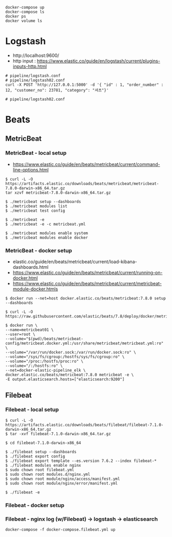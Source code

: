 ```
docker-compose up
docker-compose ls
docker ps
docker volume ls
```


# Logstash
- http://localhost:9600/
- http input : https://www.elastic.co/guide/en/logstash/current/plugins-inputs-http.html

```
# pipeline/logstash.conf
# pipeline/logstash02.conf
curl -X POST 'http://127.0.0.1:5000' -d '{ "id" : 1, "order_number" : 12, "customer_no": 23781, "category": "셔츠"}'

# pipeline/logstash02.conf
```

# Beats

## MetricBeat

### MetricBeat - local setup
- https://www.elastic.co/guide/en/beats/metricbeat/current/command-line-options.html
```
$ curl -L -O https://artifacts.elastic.co/downloads/beats/metricbeat/metricbeat-7.8.0-darwin-x86_64.tar.gz
tar xzvf metricbeat-7.8.0-darwin-x86_64.tar.gz

$ ./metricbeat setup --dashboards
$ ./metricbeat modules list 
$ ./metricbeat test config

$ ./metricbeat -e
$ ./metricbeat -e -c metricbeat.yml 

$ ./metricbeat modules enable system
$ ./metricbeat modules enable docker
```

### MetricBeat - docker setup
- elastic.co/guide/en/beats/metricbeat/current/load-kibana-dashboards.html
- https://www.elastic.co/guide/en/beats/metricbeat/current/running-on-docker.html
- https://www.elastic.co/guide/en/beats/metricbeat/current/metricbeat-module-docker.htmls


```
$ docker run --net=host docker.elastic.co/beats/metricbeat:7.8.0 setup --dashboards

$ curl -L -O https://raw.githubusercontent.com/elastic/beats/7.8/deploy/docker/metricbeat.docker.yml

$ docker run \
--name=metricbeat01 \
--user=root \
--volume="$(pwd)/beats/metricbeat-config/metricbeat.docker.yml:/usr/share/metricbeat/metricbeat.yml:ro" \
--volume="/var/run/docker.sock:/var/run/docker.sock:ro" \
--volume="/sys/fs/cgroup:/hostfs/sys/fs/cgroup:ro" \
--volume="/proc:/hostfs/proc:ro" \
--volume="/:/hostfs:ro" \
--net=docker-elastic-pipeline_elk \
docker.elastic.co/beats/metricbeat:7.8.0 metricbeat -e \
-E output.elasticsearch.hosts=["elasticsearch:9200"]

```

## Filebeat

### Filebeat - local setup
```
$ curl -L -O https://artifacts.elastic.co/downloads/beats/filebeat/filebeat-7.1.0-darwin-x86_64.tar.gz
$ tar -xvf filebeat-7.1.0-darwin-x86_64.tar.gz

$ cd filebeat-7.1.0-darwin-x86_64

$ ./filebeat setup --dashboards
$ ./filebeat export config
$ ./filebeat export template --es.version 7.6.2 --index filebeat-*
$ ./filebeat modules enable nginx
$ sudo chown root filebeat.yml
$ sudo chown root modules.d/nginx.yml
$ sudo chown root module/nginx/access/manifest.yml
$ sudo chown root module/nginx/error/manifest.yml

$ ./filebeat -e

```
### Filebeat - docker setup


### Filebeat - nginx log (w/Filebeat) -> logstash -> elasticsearch
```
docker-compose -f docker-compose.filebeat.yml up
```